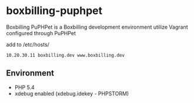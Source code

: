 boxbilling-puphpet
==================

Boxbilling PuPHPet is a Boxbilling development environment utilize Vagrant configured through PuPHPet

add to /etc/hosts/
````` 
10.20.30.11 boxbilling.dev www.boxbilling.dev
`````
## Environment

* PHP 5.4
* xdebug enabled (xdebug.idekey - PHPSTORM)
